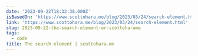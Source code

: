 ```yaml
---
date: '2023-09-22T18:32:38.000Z'
isBasedOn: 'https://www.scottohara.me/blog/2023/03/24/search-element.html'
link: 'https://www.scottohara.me/blog/2023/03/24/search-element.html'
slug: 2023-09-22-the-search-element-or-scottoharame
tags:
  - code
title: The search element | scottohara.me
---
```


